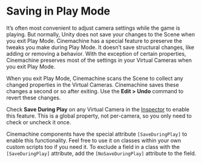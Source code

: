 # Saving in Play Mode

It’s often most convenient to adjust camera settings while the game is playing. But normally, Unity does not save your changes to the Scene when you exit Play Mode. Cinemachine has a special feature to preserve the tweaks you make during Play Mode.  It doesn’t save structural changes, like adding or removing a behavior. With the exception of certain properties, Cinemachine preserves most of the settings in your Virtual Cameras when you exit Play Mode.

When you exit Play Mode, Cinemachine scans the Scene to collect any changed properties in the Virtual Cameras.  Cinemachine saves these changes a second or so after exiting. Use the **Edit > Undo** command to revert these changes.

Check **Save During Play** on any Virtual Camera in the [Inspector](https://docs.unity3d.com/Manual/UsingTheInspector.html) to enable this feature.  This is a global property, not per-camera, so you only need to check or uncheck it once.

Cinemachine components have the special attribute `[SaveDuringPlay]` to enable this functionality. Feel free to use it on classes within your own custom scripts too if you need it. To exclude a field in a class with the `[SaveDuringPlay]` attribute, add the `[NoSaveDuringPlay]` attribute to the field.


